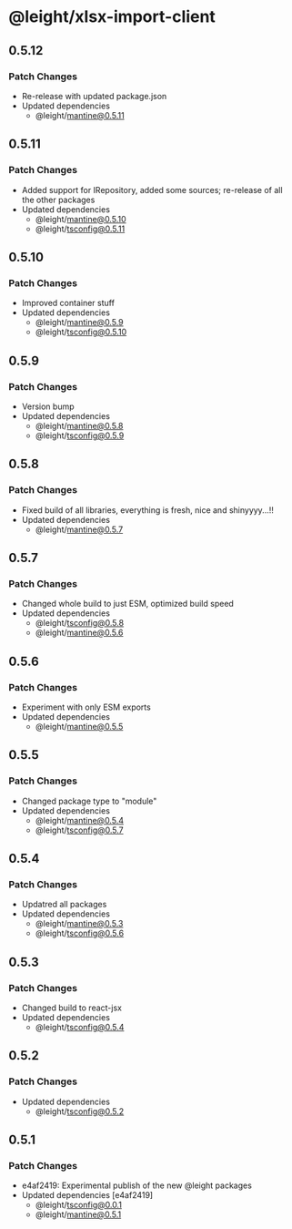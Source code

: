 # @leight/xlsx-import-client

## 0.5.12

### Patch Changes

- Re-release with updated package.json
- Updated dependencies
    - @leight/mantine@0.5.11

## 0.5.11

### Patch Changes

- Added support for IRepository, added some sources; re-release of all the other packages
- Updated dependencies
    - @leight/mantine@0.5.10
    - @leight/tsconfig@0.5.11

## 0.5.10

### Patch Changes

- Improved container stuff
- Updated dependencies
    - @leight/mantine@0.5.9
    - @leight/tsconfig@0.5.10

## 0.5.9

### Patch Changes

- Version bump
- Updated dependencies
    - @leight/mantine@0.5.8
    - @leight/tsconfig@0.5.9

## 0.5.8

### Patch Changes

- Fixed build of all libraries, everything is fresh, nice and shinyyyy...!!
- Updated dependencies
    - @leight/mantine@0.5.7

## 0.5.7

### Patch Changes

- Changed whole build to just ESM, optimized build speed
- Updated dependencies
    - @leight/tsconfig@0.5.8
    - @leight/mantine@0.5.6

## 0.5.6

### Patch Changes

- Experiment with only ESM exports
- Updated dependencies
    - @leight/mantine@0.5.5

## 0.5.5

### Patch Changes

- Changed package type to "module"
- Updated dependencies
    - @leight/mantine@0.5.4
    - @leight/tsconfig@0.5.7

## 0.5.4

### Patch Changes

- Updatred all packages
- Updated dependencies
    - @leight/mantine@0.5.3
    - @leight/tsconfig@0.5.6

## 0.5.3

### Patch Changes

- Changed build to react-jsx
- Updated dependencies
    - @leight/tsconfig@0.5.4

## 0.5.2

### Patch Changes

- Updated dependencies
    - @leight/tsconfig@0.5.2

## 0.5.1

### Patch Changes

- e4af2419: Experimental publish of the new @leight packages
- Updated dependencies [e4af2419]
    - @leight/tsconfig@0.0.1
    - @leight/mantine@0.5.1
